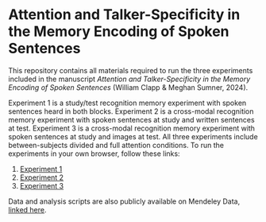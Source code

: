 # Attention and Talker-Specificity in the Memory Encoding of Spoken Sentences

This repository contains all materials required to run the three experiments included in the manuscript *Attention and Talker-Specificity in the Memory Encoding of Spoken Sentences* (William Clapp \& Meghan Sumner, 2024).

Experiment 1 is a study/test recognition memory experiment with spoken sentences heard in both blocks. Experiment 2 is a cross-modal recognition memory experiment with spoken sentences at study and written sentences at test. Experiment 3 is a cross-modal recognition memory experiment with spoken sentences at study and images at test. All three experiments include between-subjects divided and full attention conditions. To run the experiments in your own browser, follow these links:

1. [Experiment 1](https://willclapp.github.io/attention_talker_specificity/E1/e1.html)
2. [Experiment 2](https://willclapp.github.io/attention_talker_specificity/E2/e2.html)
3. [Experiment 3](https://willclapp.github.io/attention_talker_specificity/E3/e3.html)

Data and analysis scripts are also publicly available on Mendeley Data, [linked here](https://data.mendeley.com/datasets/788t4psbhy/1).